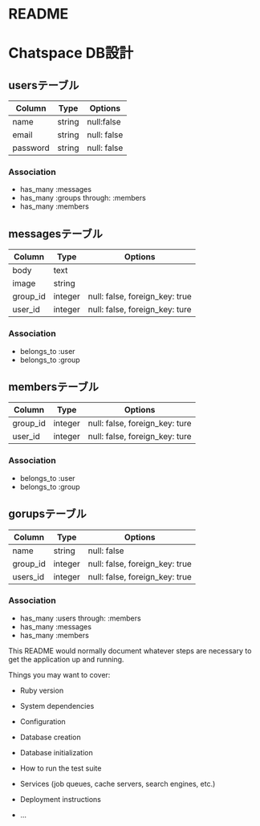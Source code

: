 # README

# Chatspace DB設計
## usersテーブル
|Column|Type|Options|
|------|----|-------|
|name|string|null:false|
|email|string|null: false|
|password|string|null: false|
### Association
- has_many :messages
- has_many :groups   through: :members
- has_many :members

## messagesテーブル
|Column|Type|Options|
|------|----|-------|
|body|text||
|image|string||
|group_id|integer|null: false, foreign_key: true|
|user_id|integer|null: false, foreign_key: ture|
### Association
- belongs_to :user
- belongs_to :group 

## membersテーブル
|Column|Type|Options|
|------|----|-------|
|group_id|integer|null: false, foreign_key: ture|
|user_id|integer|null: false, foreign_key: ture|
### Association
- belongs_to :user
- belongs_to :group

## gorupsテーブル
|Column|Type|Options|
|------|----|-------|
|name|string|null: false|
|group_id|integer|null: false, foreign_key: true|
|users_id|integer|null: false, foreign_key: true|
### Association
- has_many :users      through: :members
- has_many :messages   
- has_many :members 

This README would normally document whatever steps are necessary to get the
application up and running.

Things you may want to cover:

* Ruby version

* System dependencies

* Configuration

* Database creation

* Database initialization

* How to run the test suite

* Services (job queues, cache servers, search engines, etc.)

* Deployment instructions

* ...






